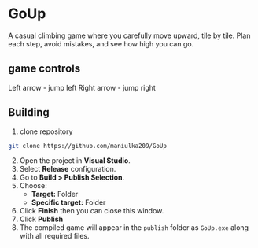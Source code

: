 # GoUp
A casual climbing game where you carefully move upward, tile by tile.  Plan each step, avoid mistakes, and see how high you can go.
## game controls
Left arrow - jump left
Right arrow - jump right
## Building
1. clone repository
```bash
git clone https://github.com/maniulka209/GoUp
```
2. Open the project in **Visual Studio**.
3. Select **Release** configuration.
4. Go to **Build > Publish Selection**.
5. Choose:
   - **Target:** Folder
   - **Specific target:** Folder
6. Click **Finish** then you can close this window.
7. Click **Publish**
8. The compiled game will appear in the `publish` folder as `GoUp.exe` along with all required files.
